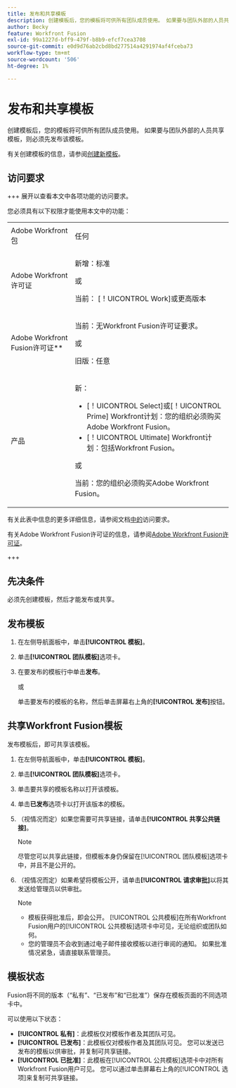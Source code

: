 ```yaml
---
title: 发布和共享模板
description: 创建模板后，您的模板将可供所有团队成员使用。 如果要与团队外部的人员共享模板，则必须先发布该模板。
author: Becky
feature: Workfront Fusion
exl-id: 99a1227d-bff9-479f-b8b9-efcf7cea3708
source-git-commit: e0d9d76ab2cbd8bd277514a4291974af4fceba73
workflow-type: tm+mt
source-wordcount: '506'
ht-degree: 1%

---
```


# 发布和共享模板

创建模板后，您的模板将可供所有团队成员使用。 如果要与团队外部的人员共享模板，则必须先发布该模板。

有关创建模板的信息，请参阅[创建新模板](/help/workfront-fusion/create-and-manage-templates/create-new-fusion-templates.md)。

## 访问要求

+++ 展开以查看本文中各项功能的访问要求。

您必须具有以下权限才能使用本文中的功能：

<table style="table-layout:auto">
 <col> 
 <col> 
 <tbody> 
  <tr> 
   <td role="rowheader">Adobe Workfront包</td> 
   <td> <p>任何</p> </td> 
  </tr> 
  <tr data-mc-conditions=""> 
   <td role="rowheader">Adobe Workfront许可证</td> 
   <td> <p>新增：标准</p><p>或</p><p>当前： [！UICONTROL Work]或更高版本</p> </td> 
  </tr> 
  <tr> 
   <td role="rowheader">Adobe Workfront Fusion许可证**</td> 
   <td>
   <p>当前：无Workfront Fusion许可证要求。</p>
   <p>或</p>
   <p>旧版：任意 </p>
   </td> 
  </tr> 
  <tr> 
   <td role="rowheader">产品</td> 
   <td>
   <p>新：</p> <ul><li>[！UICONTROL Select]或[！UICONTROL Prime] Workfront计划：您的组织必须购买Adobe Workfront Fusion。</li><li>[！UICONTROL Ultimate] Workfront计划：包括Workfront Fusion。</li></ul>
   <p>或</p>
   <p>当前：您的组织必须购买Adobe Workfront Fusion。</p>
   </td> 
  </tr>
 </tbody> 
</table>

有关此表中信息的更多详细信息，请参阅文档[中的](/help/workfront-fusion/references/licenses-and-roles/access-level-requirements-in-documentation.md)访问要求。

有关Adobe Workfront Fusion许可证的信息，请参阅[Adobe Workfront Fusion许可证](/help/workfront-fusion/set-up-and-manage-workfront-fusion/licensing-operations-overview/license-automation-vs-integration.md)。

+++

## 先决条件

必须先创建模板，然后才能发布或共享。

## 发布模板

1. 在左侧导航面板中，单击&#x200B;**[!UICONTROL 模板]**。
1. 单击&#x200B;**[!UICONTROL 团队模板]**&#x200B;选项卡。
1. 在要发布的模板行中单击&#x200B;**发布**。

   或


   单击要发布的模板的名称，然后单击屏幕右上角的&#x200B;**[!UICONTROL 发布]**&#x200B;按钮。

## 共享Workfront Fusion模板

发布模板后，即可共享该模板。

1. 在左侧导航面板中，单击&#x200B;**[!UICONTROL 模板]**。
1. 单击&#x200B;**[!UICONTROL 团队模板]**&#x200B;选项卡。
1. 单击要共享的模板名称以打开该模板。
1. 单击&#x200B;**已发布**&#x200B;选项卡以打开该版本的模板。
1. （视情况而定）如果您需要可共享链接，请单击&#x200B;**[!UICONTROL 共享公共链接]**。

   >[!NOTE]
   >
   >尽管您可以共享此链接，但模板本身仍保留在[!UICONTROL 团队模板]选项卡中，并且不是公开的。

1. （视情况而定）如果希望将模板公开，请单击&#x200B;**[!UICONTROL 请求审批]**&#x200B;以将其发送给管理员以供审批。

   >[!NOTE]
   >
   >* 模板获得批准后，即会公开。 [!UICONTROL 公共模板]在所有Workfront Fusion用户的[!UICONTROL 公共模板]选项卡中可见，无论组织或团队如何。
   >* 您的管理员不会收到通过电子邮件接收模板以进行审阅的通知。 如果批准情况紧急，请直接联系管理员。


## 模板状态

Fusion将不同的版本（“私有”、“已发布”和“已批准”）保存在模板页面的不同选项卡中。

可以使用以下状态：

* **[!UICONTROL 私有]**：此模板仅对模板作者及其团队可见。
* **[!UICONTROL 已发布]**：此模板仅对模板作者及其团队可见。 您可以发送已发布的模板以供审批，并复制可共享链接。
* **[!UICONTROL 已批准]**：此模板在[!UICONTROL 公共模板]选项卡中对所有Workfront Fusion用户可见。 您可以通过单击屏幕右上角的[!UICONTROL 选项]来复制可共享链接。

<!--You can also check the status from the [!UICONTROL Team templates] tab. If a template is published, it will have an icon to the right of the template name.

* **Eye icon**: The template is published, it is visible only for the team, and the approval request was not sent.
* **Yellow checkmark icon**: The template is published, it is visible only for the team, and the approval request was sent.
* **Green checkmark icon**: The template is published and public. It is visible for any Workfront Fusion user in the [!UICONTROL Public templates] tab. It is also still visible in the [!UICONTROL Team templates] tab, and the template author or their team member can still edit it.

Templates without icons have [!UICONTROL Private] status. They are not published and are visible only to the team.
-->
